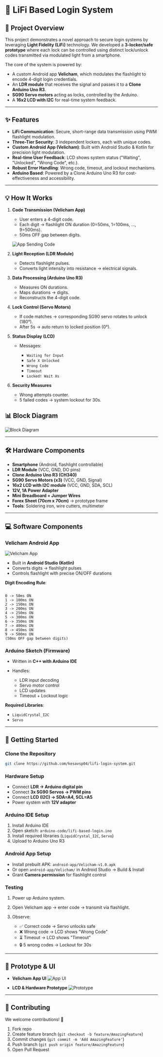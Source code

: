 # 🔐 LiFi Based Login System

## 🌟 Project Overview

This project demonstrates a novel approach to secure login systems by leveraging **Light Fidelity (LiFi)** technology.
We developed a **3-locker/safe prototype** where each lock can be controlled using distinct lock/unlock codes transmitted via modulated light from a smartphone.

The core of the system is powered by:

* A custom Android app **Velicham**, which modulates the flashlight to encode 4-digit login credentials.
* An **LDR module** that receives the signal and passes it to a **Clone Arduino Uno R3**.
* **SG90 Servo motors** acting as locks, controlled by the Arduino.
* A **16x2 LCD with I2C** for real-time system feedback.

---

## ✨ Features

* **LiFi Communication**: Secure, short-range data transmission using PWM flashlight modulation.
* **Three-Tier Security**: 3 independent lockers, each with unique codes.
* **Custom Android App (Velicham)**: Built with Android Studio & Kotlin for precision light modulation.
* **Real-time User Feedback**: LCD shows system status ("Waiting", "Unlocked", "Wrong Code", etc.).
* **Robust Error Handling**: Wrong code, timeout, and lockout mechanisms.
* **Arduino Based**: Powered by a Clone Arduino Uno R3 for cost-effectiveness and accessibility.


---

## 💡 How It Works

1. **Code Transmission (Velicham App)**

   * User enters a 4-digit code.
   * Each digit → flashlight ON duration (0=50ms, 1=100ms, …, 9=500ms).
   * 50ms OFF gap between digits.

   ![App Sending Code](images/app-transmission.jpg)

2. **Light Reception (LDR Module)**

   * Detects flashlight pulses.
   * Converts light intensity into resistance → electrical signals.



3. **Data Processing (Arduino Uno R3)**

   * Measures ON durations.
   * Maps durations → digits.
   * Reconstructs the 4-digit code.


4. **Lock Control (Servo Motors)**

   * If code matches → corresponding SG90 servo rotates to unlock (180°).
   * After 5s → auto return to locked position (0°).


5. **Status Display (LCD)**

   * Messages:

     * `Waiting for Input`
     * `Safe X Unlocked`
     * `Wrong Code`
     * `Timeout`
     * `Locked! Wait Xs`


6. **Security Measures**

   * Wrong attempts counter.
   * 5 failed codes → system lockout for 30s.

## 📊 Block Diagram

![Block Diagram](images/block-diagram.jpg)


---

## 🛠️ Hardware Components


* **Smartphone** (Android, flashlight controllable)  
* **LDR Module** (VCC, GND, DO pins)  
* **Clone Arduino Uno R3 (CH340)**  
* **SG90 Servo Motors (x3)** (VCC, GND, Signal)  
* **16x2 LCD with I2C module** (VCC, GND, SDA, SCL)  
* **12V, 1A Power Adapter**  
* **Mini Breadboard + Jumper Wires**  
* **Forex Sheet (70cm x 70cm)** → prototype frame  
* **Tools**: Soldering iron, wire cutters, multimeter  

---

## 💻 Software Components

### Velicham Android App

![Velicham App](images/velicham-app.jpg)

* Built in **Android Studio (Kotlin)**
* Converts digits → flashlight pulses
* Controls flashlight with precise ON/OFF durations

**Digit Encoding Rule**:

```

0 -> 50ms ON
1 -> 100ms ON
2 -> 150ms ON
3 -> 200ms ON
4 -> 250ms ON
5 -> 300ms ON
6 -> 350ms ON
7 -> 400ms ON
8 -> 450ms ON
9 -> 500ms ON
(50ms OFF gap between digits)

````

### Arduino Sketch (Firmware)


* Written in **C++ with Arduino IDE**
* Handles:

  * LDR input decoding
  * Servo motor control
  * LCD updates
  * Timeout + Lockout logic

**Required Libraries**:

* `LiquidCrystal_I2C`  
* `Servo`  

---

## 🚀 Getting Started

### Clone the Repository

```bash
git clone https://github.com/kesavsp04/lifi-login-system.git
````

### Hardware Setup


* Connect **LDR → Arduino digital pin**
* Connect **3x SG90 Servos → PWM pins**
* Connect **LCD (I2C) → SDA=A4, SCL=A5**
* Power system with **12V adapter**

### Arduino IDE Setup

1. Install Arduino IDE
2. Open sketch: `arduino-code/lifi-based-login.ino`
3. Install required libraries (`LiquidCrystal_I2C`, `Servo`)
4. Upload to Arduino Uno R3

### Android App Setup


* Install prebuilt APK: `android-app/Velicham-v1.0.apk`
* Or open `android-app/Velicham/` in Android Studio → Build & Install
* Grant **Camera permission** for flashlight control

### Testing


1. Power up Arduino system.
2. Open Velicham app → enter code → transmit via flashlight.
3. Observe:

   * ✅ Correct code → Servo unlocks safe
   * ❌ Wrong code → LCD shows "Wrong Code"
   * ⏳ Timeout → LCD shows "Timeout"
   * 🔒 5 wrong codes → Lockout for 30s

---

## 📸 Prototype & UI

* **Velicham App UI**
  ![App UI](images/app-ui.jpg)

* **LCD & Hardware Prototype**
  ![Prototype](images/prototype1.jpg)

---

## 🤝 Contributing

We welcome contributions! 🚀

1. Fork repo
2. Create feature branch (`git checkout -b feature/AmazingFeature`)
3. Commit changes (`git commit -m 'Add AmazingFeature'`)
4. Push branch (`git push origin feature/AmazingFeature`)
5. Open Pull Request
